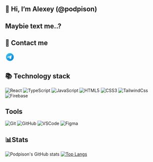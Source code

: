 ## 👋 Hi, I’m Alexey (@podpison)
## Maybie text me..?

## 📮 Contact me

<a href="https://t.me/podpisonn"><img src="icons/telegram-icons8.png" height="30px"></img></a>

## 📚 Technology stack
![React](https://img.shields.io/badge/-React-1d3c6e?style=flat-square&logo=react&logoColor=white)
![TypeScript](https://img.shields.io/badge/-TypeScript-007ACC?style=flat-square&logo=typescript&logoColor=white)
![JavaScript](https://img.shields.io/badge/-JavaScript-%23F7DF1C?style=flat-square&logo=javascript&logoColor=000000&labelColor=%23F7DF1C&color=%23FFCE5A)
![HTML5](https://img.shields.io/badge/-HTML5-%23E44D27?style=flat-square&logo=html5&logoColor=ffffff)
![CSS3](https://img.shields.io/badge/-CSS3-%231572B6?style=flat-square&logo=css3)
![TailwindCss](https://img.shields.io/badge/-TailwindCSS-%231a202c?style=flat-square&logo=tailwind-css)
![Firebase](https://img.shields.io/badge/Firebase-039BE5?style=for-the-badge&logo=Firebase&logoColor=white)

## Tools
![Git](https://img.shields.io/badge/-Git-black?style=flat-square&logo=git)
![GitHub](https://img.shields.io/badge/-GitHub-black?style=flat-square&logo=github)
![VSCode](https://img.shields.io/badge/-VSCode-10102b?style=flat-square&logo=visualstudiocode)
![Figma](https://img.shields.io/badge/figma-%23F24E1E.svg?style=for-the-badge&logo=figma&logoColor=white)

## 📊Stats
![Podpison's GitHub stats](https://github-readme-stats.vercel.app/api?username=podpison&show_icons=true&theme=dark)
[![Top Langs](https://github-readme-stats.vercel.app/api/top-langs/?username=podpison)](https://github.com/anuraghazra/github-readme-stats)
